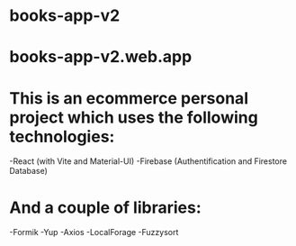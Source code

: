 # books-app-v2
# books-app-v2.web.app
# This is an ecommerce personal project which uses the following technologies:
  -React (with Vite and  Material-UI)
  -Firebase (Authentification and Firestore Database)
# And a couple of libraries:
  -Formik
  -Yup
  -Axios
  -LocalForage
  -Fuzzysort
